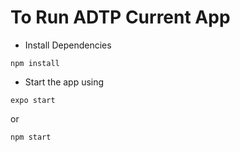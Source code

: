 # To Run ADTP Current App

- Install Dependencies 

```
npm install
```

- Start the app using 

```
expo start 
```

or 

```
npm start
```

